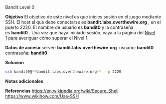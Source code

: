Bandit Level 0

**Objetivo**
El objetivo de este nivel es que inicies sesión en el juego mediante SSH. El host al que debe conectarse es **bandit.labs.overthewire.org** , en el puerto 2220. El nombre de usuario es **bandit0** y la contraseña es **bandit0** . Una vez que haya iniciado sesión, vaya a la página del [Nivel 1](https://overthewire.org/wargames/bandit/bandit1.html) para averiguar cómo superar el Nivel 1.

**Datos de acceso**
server: **bandit.labs.overthewire.org** 
usuario: **bandit0** 
contraseña: **bandit0** 

**Solucion**
```bash
ssh bandit0@**bandit.labs.overthewire.org**  -p 2220
```

**Notas adicionales**

**Referencias**
https://en.wikipedia.org/wiki/Secure_Shell
https://www.wikihow.com/Use-SSH
